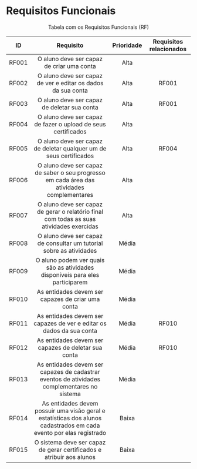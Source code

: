 # Requisitos Funcionais

<p align="center">Tabela com os Requisitos Funcionais (RF)</p>


|   ID    | Requisito                                                                                                          | Prioridade | Requisitos relacionados |
|:-------:|:------------------------------------------------------------------------------------------------------------------:|:----------:|:-----------------------:|
|  RF001  | O aluno deve ser capaz de criar uma conta                                                                          | Alta       |                         |
|  RF002  | O aluno deve ser capaz de ver e editar os dados da sua conta                                                       | Alta       |         RF001           |
|  RF003  | O aluno deve ser capaz de deletar sua conta                                                                        | Alta       |         RF001           |
|  RF004  | O aluno deve ser capaz de fazer o upload de seus certificados                                                      | Alta       |                         |
|  RF005  | O aluno deve ser capaz de deletar qualquer um de seus certificados                                                 | Alta       |         RF004           |
|  RF006  | O aluno deve ser capaz de saber o seu progresso em cada área das atividades complementares                         | Alta       |                         |
|  RF007  | O aluno deve ser capaz de gerar o relatório final com todas as suas atividades exercidas                           | Alta       |                         |
|  RF008  | O aluno deve ser capaz de consultar um tutorial sobre as atividades                                                | Média      |                         |
|  RF009  | O aluno podem ver quais são as atividades disponíveis para eles participarem                                       | Média      |                         |
|  RF010  | As entidades devem ser capazes de criar uma conta                                                                  | Média      |                         |
|  RF011  | As entidades devem ser capazes de ver e editar os dados da sua conta                                               | Média      |         RF010           |
|  RF012  | As entidades devem ser capazes de deletar sua conta                                                                | Média      |         RF010           |
|  RF013  | As entidades devem ser capazes de cadastrar eventos de atividades complementares no sistema                        | Média      |                         |
|  RF014  | As entidades devem possuir uma visão geral e estatísticas dos alunos cadastrados em cada evento por elas registrado| Baixa      |                         |
|  RF015  | O sistema deve ser capaz de gerar certificados e atribuir aos alunos                                               | Baixa      |                         |

<div style="text-align: center">
